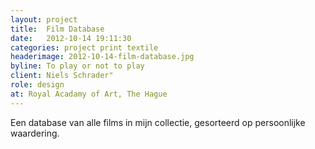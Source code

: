 ```yaml
---
layout: project
title:  Film Database
date:   2012-10-14 19:11:30
categories: project print textile
headerimage: 2012-10-14-film-database.jpg
byline: To play or not to play
client: Niels Schrader"
role: design
at: Royal Acadamy of Art, The Hague
---
```

Een database van alle films in mijn collectie, gesorteerd op persoonlijke waardering.